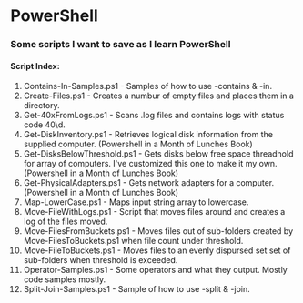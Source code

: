# PowerShell

### Some scripts I want to save as I learn PowerShell

#### Script Index:

1.  Contains-In-Samples.ps1 - Samples of how to use -contains & -in.
2.  Create-Files.ps1 - Creates a numbur of empty files and places them in a directory.
3.  Get-40xFromLogs.ps1 - Scans .log files and contains logs with status code 40\d.
4.  Get-DiskInventory.ps1 - Retrieves logical disk information from the supplied computer. (Powershell in a Month of Lunches Book)
5.  Get-DisksBelowThreshold.ps1 - Gets disks below free space threadhold for array of computers.  I've customized this one to make it my own. (Powershell in a Month of Lunches Book)
6.  Get-PhysicalAdapters.ps1 - Gets network adapters for a computer.  (Powershell in a Month of Lunches Book)
7.  Map-LowerCase.ps1 - Maps input string array to lowercase.
8.  Move-FileWithLogs.ps1 - Script that moves files around and creates a log of the files moved.
9.  Move-FilesFromBuckets.ps1 - Moves files out of sub-folders created by Move-FilesToBuckets.ps1 when file count under threshold.
10. Move-FileToBuckets.ps1 - Moves files to an evenly dispursed set set of sub-folders when threshold is exceeded.
11. Operator-Samples.ps1 - Some operators and what they output.  Mostly code samples mostly.
12. Split-Join-Samples.ps1 - Sample of how to use -split & -join.

